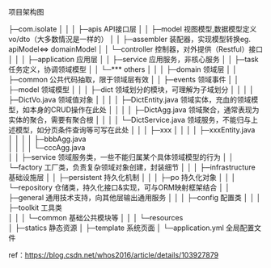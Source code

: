 
项目架构图

├─com.isolate
│    │
│    ├─apis   API接口层
│    │    ├─model     视图模型,数据模型定义 vo/dto（大多数情況是一样的）
│    │    ├─assembler    装配器，实现模型转换eg. apiModel<=> domainModel
│    │    └─controller   控制器，对外提供（Restful）接口
│    │
│    ├─application   应用层
│    │    ├─service  应用服务，非核心服务
│    │    ├─task     任务定义，协调领域模型
│    │    └─***      others
│    │
│    ├─domain   领域层
│    │    ├─common       公共代码抽取，限于领域层有效
│    │    ├─events       领域事件
│    │    ├─model        领域模型
│    │    │    ├─dict    领域划分的模块，可理解为子域划分
│    │    │    │    ├─DictVo.java       领域值对象
│    │    │    │    ├─DictEntity.java   领域实体，充血的领域模型，如本身的CRUD操作在此处
│    │    │    │    ├─DictAgg.java      领域聚合，通常表现为实体的聚合，需要有聚合根
│    │    │    │    └─DictService.java  领域服务，不能归与上述模型，如分页条件查询等可写在此处
│    │    │    ├─xxx
│    │    │    │    ├─xxxEntity.java         
│    │    │    │    ├─bbbAgg.java     
│    │    │    │    └─cccAgg.java        
│    │    ├─service      领域服务类，一些不能归属某个具体领域模型的行为
│    │    └─factory      工厂类，负责复杂领域对象创建，封装细节
│    │
│    ├─infrastructure  基础设施层
│    │    ├─persistent   持久化机制
│    │    │    ├─po           持久化对象
│    │    │    └─repository   仓储类，持久化接口&实现，可与ORM映射框架结合
│    │    ├─general      通用技术支持，向其他层输出通用服务
│    │    │    ├─config       配置类
│    │    │    ├─toolkit      工具类  
│    │    │    └─common       基础公共模块等
│    │
│    └─resources  
│        ├─statics  静态资源
│        ├─template 系统页面
│        └─application.yml   全局配置文件

ref：https://blog.csdn.net/whos2016/article/details/103927879